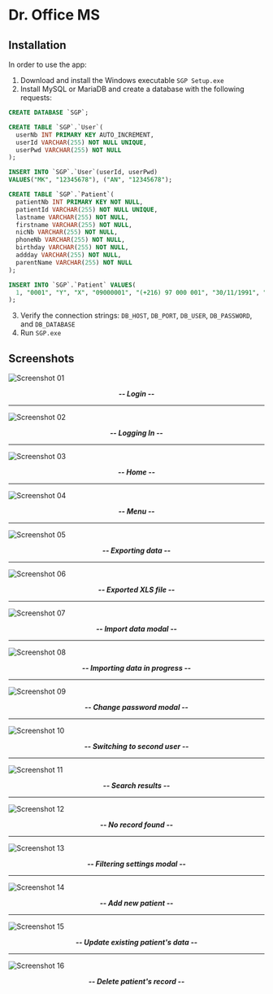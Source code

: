 # Dr. Office MS

## Installation

In order to use the app:

1. Download and install the Windows executable `SGP Setup.exe`
2. Install MySQL or MariaDB and create a database with the following requests:

```sql
CREATE DATABASE `SGP`;

CREATE TABLE `SGP`.`User`(
  userNb INT PRIMARY KEY AUTO_INCREMENT,
  userId VARCHAR(255) NOT NULL UNIQUE,
  userPwd VARCHAR(255) NOT NULL
);

INSERT INTO `SGP`.`User`(userId, userPwd)
VALUES("MK", "12345678"), ("AN", "12345678");

CREATE TABLE `SGP`.`Patient`(
  patientNb INT PRIMARY KEY NOT NULL,
  patientId VARCHAR(255) NOT NULL UNIQUE,
  lastname VARCHAR(255) NOT NULL,
  firstname VARCHAR(255) NOT NULL,
  nicNb VARCHAR(255) NOT NULL,
  phoneNb VARCHAR(255) NOT NULL,
  birthday VARCHAR(255) NOT NULL,
  addday VARCHAR(255) NOT NULL,
  parentName VARCHAR(255) NOT NULL
);

INSERT INTO `SGP`.`Patient` VALUES(
  1, "0001", "Y", "X", "09000001", "(+216) 97 000 001", "30/11/1991", "11/08/2021", "X' Y'"
);
```

3. Verify the connection strings: `DB_HOST`, `DB_PORT`, `DB_USER`, `DB_PASSWORD`, and `DB_DATABASE`
4. Run `SGP.exe`

## Screenshots

![Screenshot 01](/Screenshots/01.png)
<p align="center">
  <b><i>-- Login --</i></b>
</p>

---

![Screenshot 02](/Screenshots/02.png)
<p align="center">
  <b><i>-- Logging In --</i></b>
</p>

---

![Screenshot 03](/Screenshots/03.png)
<p align="center">
  <b><i>-- Home --</i></b>
</p>

---

![Screenshot 04](/Screenshots/04.png)
<p align="center">
  <b><i>-- Menu --</i></b>
</p>

---

![Screenshot 05](/Screenshots/05.png)
<p align="center">
  <b><i>-- Exporting data --</i></b>
</p>

---

![Screenshot 06](/Screenshots/06.png)
<p align="center">
  <b><i>-- Exported XLS file --</i></b>
</p>

---

![Screenshot 07](/Screenshots/07.png)
<p align="center">
  <b><i>-- Import data modal --</i></b>
</p>

---

![Screenshot 08](/Screenshots/08.png)
<p align="center">
  <b><i>-- Importing data in progress --</i></b>
</p>

---

![Screenshot 09](/Screenshots/09.png)
<p align="center">
  <b><i>-- Change password modal --</i></b>
</p>

---

![Screenshot 10](/Screenshots/10.png)
<p align="center">
  <b><i>-- Switching to second user --</i></b>
</p>

---

![Screenshot 11](/Screenshots/11.png)
<p align="center">
  <b><i>-- Search results --</i></b>
</p>

---

![Screenshot 12](/Screenshots/12.png)
<p align="center">
  <b><i>-- No record found --</i></b>
</p>

---

![Screenshot 13](/Screenshots/13.png)
<p align="center">
  <b><i>-- Filtering settings modal --</i></b>
</p>

---

![Screenshot 14](/Screenshots/14.png)
<p align="center">
  <b><i>-- Add new patient --</i></b>
</p>

---

![Screenshot 15](/Screenshots/15.png)
<p align="center">
  <b><i>-- Update existing patient's data --</i></b>
</p>

---

![Screenshot 16](/Screenshots/16.png)
<p align="center">
  <b><i>-- Delete patient's record --</i></b>
</p>
